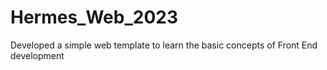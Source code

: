 # Hermes_Web_2023
Developed a simple web template to learn the basic concepts of Front End development
